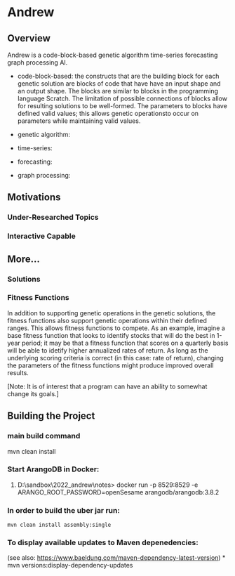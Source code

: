 # Andrew

## Overview

Andrew is a code-block-based genetic algorithm time-series forecasting graph processing AI.

* code-block-based: the constructs that are the building block for each genetic solution are blocks of code that have have an input shape and an output shape.  The blocks are similar to blocks in the programming language Scratch.  The limitation of possible connections of blocks allow for resulting solutions to be well-formed.  The parameters to blocks have defined valid values; this allows genetic operationsto occur on parameters while maintaining valid values.

* genetic algorithm:

* time-series:

* forecasting:

* graph processing:

## Motivations

### Under-Researched Topics

### Interactive Capable

## More...

### Solutions

### Fitness Functions
In addition to supporting genetic operations in the genetic solutions, the fitness functions also support genetic operations within their defined ranges.  This allows fitness functions to compete.  As an example, imagine a base fitness function that looks to identify stocks that will do the best in 1-year period; it may be that a fitness function that scores on a quarterly basis will be able to idetify higher annualized rates of return.  As long as the underlying scoring criteria is correct (in this case: rate of return), changing the parameters of the fitness functions might produce improved overall results. <P/>
[Note: It is of interest that a program can have an ability to somewhat change its goals.]

## Building the Project

### main build command
mvn clean install

### Start ArangoDB in Docker:
   1. D:\sandbox\2022_andrew\notes> docker run -p 8529:8529 -e ARANGO_ROOT_PASSWORD=openSesame arangodb/arangodb:3.8.2


### In order to build the uber jar run:
	mvn clean install assembly:single


### To display available updates to Maven depenedencies:
 (see also: https://www.baeldung.com/maven-dependency-latest-version)
	* mvn versions:display-dependency-updates